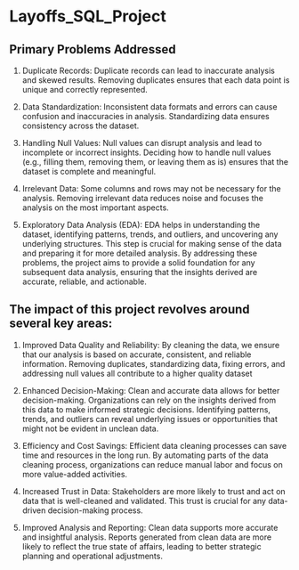 # Layoffs_SQL_Project
## Primary Problems Addressed
1. Duplicate Records:
Duplicate records can lead to inaccurate analysis and skewed results. Removing duplicates ensures that each data point is unique and correctly represented.

2. Data Standardization:
Inconsistent data formats and errors can cause confusion and inaccuracies in analysis. Standardizing data ensures consistency across the dataset.

3. Handling Null Values:
Null values can disrupt analysis and lead to incomplete or incorrect insights. Deciding how to handle null values (e.g., filling them, removing them, or leaving them as is) ensures that the dataset is complete and meaningful.

4. Irrelevant Data:
Some columns and rows may not be necessary for the analysis. Removing irrelevant data reduces noise and focuses the analysis on the most important aspects.

5. Exploratory Data Analysis (EDA):
EDA helps in understanding the dataset, identifying patterns, trends, and outliers, and uncovering any underlying structures. This step is crucial for making sense of the data and preparing it for more detailed analysis.
By addressing these problems, the project aims to provide a solid foundation for any subsequent data analysis, ensuring that the insights derived are accurate, reliable, and actionable.

## The impact of this project revolves around several key areas:

1. Improved Data Quality and Reliability:
By cleaning the data, we ensure that our analysis is based on accurate, consistent, and reliable information.
Removing duplicates, standardizing data, fixing errors, and addressing null values all contribute to a higher quality dataset

2. Enhanced Decision-Making:
Clean and accurate data allows for better decision-making. Organizations can rely on the insights derived from this data to make informed strategic decisions.
Identifying patterns, trends, and outliers can reveal underlying issues or opportunities that might not be evident in unclean data.

3. Efficiency and Cost Savings:
Efficient data cleaning processes can save time and resources in the long run.
By automating parts of the data cleaning process, organizations can reduce manual labor and focus on more value-added activities.

4. Increased Trust in Data:
Stakeholders are more likely to trust and act on data that is well-cleaned and validated.
This trust is crucial for any data-driven decision-making process.

5. Improved Analysis and Reporting:
Clean data supports more accurate and insightful analysis.
Reports generated from clean data are more likely to reflect the true state of affairs, leading to better strategic planning and operational adjustments.

